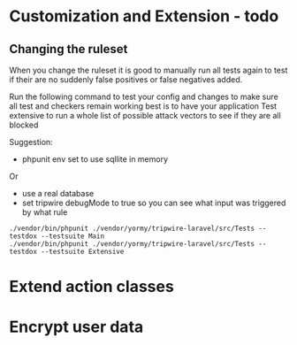 # Customization and Extension - todo



## Changing the ruleset
When you change the ruleset it is good to manually run all tests again to test if their are no suddenly false positives or false negatives added.

Run the following command to test your config and changes to make sure all test and checkers remain working
best is to have your application
Test extensive to run a whole list of possible attack vectors to see if they are all blocked

Suggestion:
- phpunit env set to use sqllite in memory

Or
- use a real database
- set tripwire debugMode to true
  so you can see what input was triggered by what rule

```
./vendor/bin/phpunit ./vendor/yormy/tripwire-laravel/src/Tests --testdox --testsuite Main
./vendor/bin/phpunit ./vendor/yormy/tripwire-laravel/src/Tests --testdox --testsuite Extensive
```




# Extend action classes
# Encrypt user data
